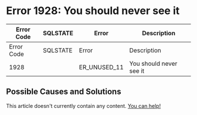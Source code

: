 
# Error 1928: You should never see it


| Error Code | SQLSTATE | Error | Description |
| --- | --- | --- | --- |
| Error Code | SQLSTATE | Error | Description |
| 1928 |  | ER_UNUSED_11 | You should never see it |




## Possible Causes and Solutions


This article doesn't currently contain any content. [You can help!](/kb/en/writing-and-editing-knowledge-base-articles/)


